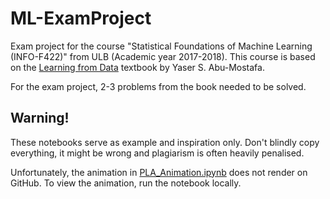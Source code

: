 # ML-ExamProject
Exam project for the course "Statistical Foundations of Machine Learning (INFO-F422)" from ULB (Academic year 2017-2018).
This course is based on the [Learning from Data](https://work.caltech.edu/telecourse.html) textbook by Yaser S. Abu-Mostafa.

For the exam project, 2-3 problems from the book needed to be solved. 

## Warning!
These notebooks serve as example and inspiration only. Don't blindly copy everything, it might be wrong and plagiarism is often heavily penalised.


Unfortunately, the animation in [PLA_Animation.ipynb](https://github.com/milanmlft/ML-ExamProject/blob/master/PLA_Animation.ipynb) does not render on GitHub. To view the animation, run the notebook locally.
